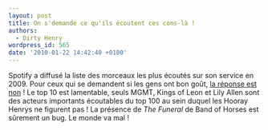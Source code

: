```yaml
---
layout: post
title: On s'demande ce qu'ils écoutent ces cons-là !
authors:
  - Dirty Henry
wordpress_id: 565
date: '2010-01-22 14:42:40 +0100'
---
```

Spotify a diffusé la liste des morceaux les plus écoutés sur son service en 2009. Pour ceux qui se demandent si les gens ont bon goût, [la réponse est non](http://www.spotify.com/en/top-100-spotify-tracks-of-2009/) ! Le top 10 est lamentable, seuls MGMT, Kings of Leon et Lily Allen sont des acteurs importants écoutables du top 100 au sein duquel les Hooray Henrys ne figurent pas ! La présence de *The Funeral* de Band of Horses est sûrement un bug. Le monde va mal !

